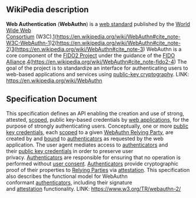 
## WikiPedia description
**Web Authentication** (**WebAuthn**) is a [web standard](https://en.wikipedia.org/wiki/Web_standard "Web standard") published by the [World Wide Web Consortium](https://en.wikipedia.org/wiki/World_Wide_Web_Consortium "World Wide Web Consortium") (W3C).[1](1)(https://en.wikipedia.org/wiki/WebAuthn#cite_note-W3C-WebAuthn-1)[2](2)(https://en.wikipedia.org/wiki/WebAuthn#cite_note-2)[3](3)(https://en.wikipedia.org/wiki/WebAuthn#cite_note-3) WebAuthn is a core component of the [FIDO2 Project](https://en.wikipedia.org/wiki/FIDO2_Project "FIDO2 Project") under the guidance of the [FIDO Alliance](https://en.wikipedia.org/wiki/FIDO_Alliance "FIDO Alliance").[4](4)(https://en.wikipedia.org/wiki/WebAuthn#cite_note-fido2-4) The goal of the project is to standardize an interface for authenticating users to web-based applications and services using [public-key cryptography](https://en.wikipedia.org/wiki/Public-key_cryptography "Public-key cryptography").
LINK: https://en.wikipedia.org/wiki/WebAuthn 


## Specification Document
This specification defines an API enabling the creation and use of strong, attested, [scoped](https://www.w3.org/TR/webauthn-2/#scope), public key-based credentials by [web applications](https://www.w3.org/TR/webauthn-2/#web-application), for the purpose of strongly authenticating users. Conceptually, one or more [public key credentials](https://www.w3.org/TR/webauthn-2/#public-key-credential), each [scoped](https://www.w3.org/TR/webauthn-2/#scope) to a given [WebAuthn Relying Party](https://www.w3.org/TR/webauthn-2/#webauthn-relying-party), are created by and [bound](https://www.w3.org/TR/webauthn-2/#bound-credential) to [authenticators](https://www.w3.org/TR/webauthn-2/#authenticator) as requested by the web application. The user agent mediates access to [authenticators](https://www.w3.org/TR/webauthn-2/#authenticator) and their [public key credentials](https://www.w3.org/TR/webauthn-2/#public-key-credential) in order to preserve user privacy. [Authenticators](https://www.w3.org/TR/webauthn-2/#authenticator) are responsible for ensuring that no operation is performed without [user consent](https://www.w3.org/TR/webauthn-2/#user-consent). [Authenticators](https://www.w3.org/TR/webauthn-2/#authenticator) provide cryptographic proof of their properties to [Relying Parties](https://www.w3.org/TR/webauthn-2/#relying-party) via [attestation](https://www.w3.org/TR/webauthn-2/#attestation). This specification also describes the functional model for WebAuthn conformant [authenticators](https://www.w3.org/TR/webauthn-2/#authenticator), including their signature and [attestation](https://www.w3.org/TR/webauthn-2/#attestation) functionality.
LINK: https://www.w3.org/TR/webauthn-2/ 